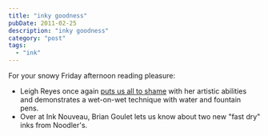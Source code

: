 ```yaml
---
title: "inky goodness"
pubDate: 2011-02-25
description: "inky goodness"
category: "post"
tags:
  - "ink"
---
```


For your snowy Friday afternoon reading pleasure:

- Leigh Reyes once again [puts us all to shame](http://www.leighreyes.com/blog/?p=3112) with her artistic abilities and demonstrates a wet-on-wet technique with water and fountain pens.
- Over at Ink Nouveau, Brian Goulet lets us know about two new "fast dry" inks from Noodler's.
